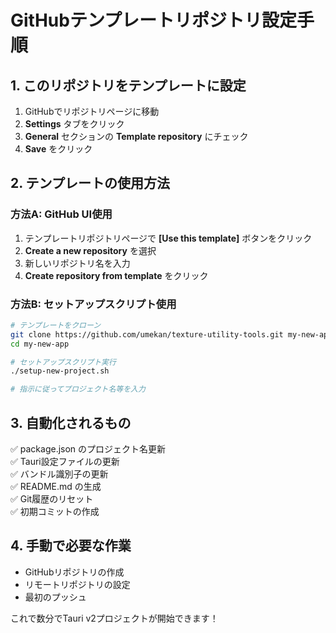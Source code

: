 # GitHubテンプレートリポジトリ設定手順

## 1. このリポジトリをテンプレートに設定

1. GitHubでリポジトリページに移動
2. **Settings** タブをクリック
3. **General** セクションの **Template repository** にチェック
4. **Save** をクリック

## 2. テンプレートの使用方法

### 方法A: GitHub UI使用
1. テンプレートリポジトリページで **[Use this template]** ボタンをクリック
2. **Create a new repository** を選択
3. 新しいリポジトリ名を入力
4. **Create repository from template** をクリック

### 方法B: セットアップスクリプト使用
```bash
# テンプレートをクローン
git clone https://github.com/umekan/texture-utility-tools.git my-new-app
cd my-new-app

# セットアップスクリプト実行
./setup-new-project.sh

# 指示に従ってプロジェクト名等を入力
```

## 3. 自動化されるもの

✅ package.json のプロジェクト名更新  
✅ Tauri設定ファイルの更新  
✅ バンドル識別子の更新  
✅ README.md の生成  
✅ Git履歴のリセット  
✅ 初期コミットの作成  

## 4. 手動で必要な作業

- GitHubリポジトリの作成
- リモートリポジトリの設定
- 最初のプッシュ

これで数分でTauri v2プロジェクトが開始できます！